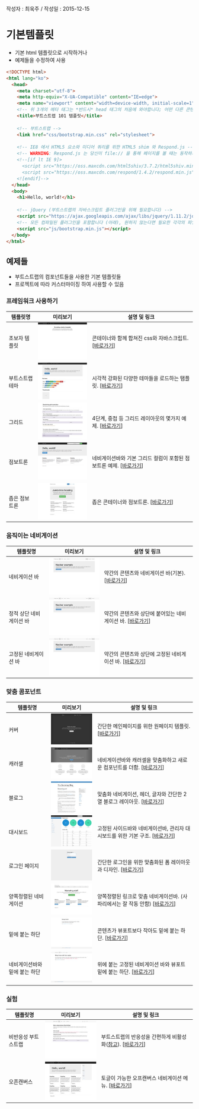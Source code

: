 작성자 : 최욱주 / 작성일 : 2015-12-15


# 기본템플릿

* 기본 html 템플릿으로 시작하거나
* 예제들을 수정하여 사용

```html
<!DOCTYPE html>
<html lang="ko">
  <head>
    <meta charset="utf-8">
    <meta http-equiv="X-UA-Compatible" content="IE=edge">
    <meta name="viewport" content="width=device-width, initial-scale=1">
    <!-- 위 3개의 메타 태그는 *반드시* head 태그의 처음에 와야합니다; 어떤 다른 콘텐츠들은 반드시 이 태그들 *다음에* 와야 합니다 -->
    <title>부트스트랩 101 템플릿</title>

    <!-- 부트스트랩 -->
    <link href="css/bootstrap.min.css" rel="stylesheet">

    <!-- IE8 에서 HTML5 요소와 미디어 쿼리를 위한 HTML5 shim 와 Respond.js -->
    <!-- WARNING: Respond.js 는 당신이 file:// 을 통해 페이지를 볼 때는 동작하지 않습니다. -->
    <!--[if lt IE 9]>
      <script src="https://oss.maxcdn.com/html5shiv/3.7.2/html5shiv.min.js"></script>
      <script src="https://oss.maxcdn.com/respond/1.4.2/respond.min.js"></script>
    <![endif]-->
  </head>
  <body>
    <h1>Hello, world!</h1>

    <!-- jQuery (부트스트랩의 자바스크립트 플러그인을 위해 필요합니다) -->
    <script src="https://ajax.googleapis.com/ajax/libs/jquery/1.11.2/jquery.min.js"></script>
    <!-- 모든 컴파일된 플러그인을 포함합니다 (아래), 원하지 않는다면 필요한 각각의 파일을 포함하세요 -->
    <script src="js/bootstrap.min.js"></script>
  </body>
</html>
```



## 예제들

* 부트스트랩의 컴포넌트들을 사용한 기본 템플릿들
* 프로젝트에 따라 커스터마이징 하여 사용할 수 있음


### 프레임워크 사용하기
| 템플릿명 | 미리보기 | 설명 및 링크 |
|--------|--------|-----------|
|초보자 템플릿|![초보자 템플릿](../images/start-template0101.jpg)| 콘테이너와 함께 합쳐진 css와 자바스크립트. [[바로가기](http://bootstrapk.com/examples/starter-template/)] |
|부트스트랩 테마|![부트스트랩 테마](../images/start-template0102.jpg)| 시각적 강화된 다양한 테마들을 로드하는 탬플릿. [[바로가기](http://bootstrapk.com/examples/theme/)] |
|그리드|![그리드](../images/start-template0103.jpg)| 4단계, 중첩 등 그리드 레이아웃의 몇가지 예제. [[바로가기](http://bootstrapk.com/examples/grid/)] |
|점보트론|![점보트론](../images/start-template0104.png)| 네비게이션바와 기본 그리드 컬럼이 포함된 점보트론 예제. [[바로가기](http://bootstrapk.com/examples/jumbotron/)] |
|좁은 점보트론|![좁은 점보트론](../images/start-template0105.jpg)| 좁은 콘테이너와 점보트론. [[바로가기](http://bootstrapk.com/examples/jumbotron-narrow/)] |



### 움직이는 네비게이션
| 템플릿명 | 미리보기 | 설명 및 링크 |
|--------|--------|-----------|
|네비게이션 바|![네비게이션 바](../images/start-template0201.jpg)| 약간의 콘텐츠와 네비게이션 바(기본). [[바로가기](http://bootstrapk.com/examples/navbar/)] |
|정적 상단 네비게이션 바|![정적 상단 네비게이션 바](../images/start-template0202.jpg)| 약간의 콘텐츠와 상단에 붙어있는 네비게이션 바. [[바로가기](http://bootstrapk.com/examples/navbar-static-top/)] |
|고정된 네비게이션 바|![고정된 네비게이션 바](../images/start-template0203.jpg)| 약간의 콘텐츠와 상단에 고정된 네비게이션 바. [[바로가기](http://bootstrapk.com/examples/navbar-fixed-top/)] |



### 맞춤 콤포넌트
| 템플릿명 | 미리보기 | 설명 및 링크 |
|--------|--------|-----------|
|커버|![커버](../images/start-template0301.jpg)| 간단한 메인페이지를 위한 원페이지 템플릿. [[바로가기](http://bootstrapk.com/examples/cover/)] |
|캐러셀|![캐러셀](../images/start-template0302.jpg)| 네비게이션바와 캐러셀을 맞춤화하고 새로운 컴포넌트를 더함. [[바로가기](http://bootstrapk.com/examples/carousel/)] |
|블로그|![블로그](../images/start-template0303.jpg)| 맞춤화 네비게이션, 헤더, 글자와 간단한 2열 블로그 레이아웃. [[바로가기](http://bootstrapk.com/examples/blog/)] |
|대시보드|![대시보드](../images/start-template0304.jpg)| 고정된 사이드바와 네비게이션바, 관리자 대시보드를 위한 기본 구조. [[바로가기](http://bootstrapk.com/examples/dashboard/)] |
|로그인 페이지|![로그인 페이지](../images/start-template0305.jpg)| 간단한 로그인을 위한 맞춤화된 폼 레이아웃과 디자인. [[바로가기](http://bootstrapk.com/examples/signin/)] |
|양쪽정렬된 네비게이션|![양쪽정렬된 네비게이션](../images/start-template0306.jpg)| 양쪽정렬된 링크로 맞춤 네비게이션바. (사파리에서는 잘 작동 안함) [[바로가기](http://bootstrapk.com/examples/justified-nav/)] |
|밑에 붙는 하단|![밑에 붙는 하단](../images/start-template0307.jpg)| 콘텐츠가 뷰포트보다 작아도 밑에 붙는 하단. [[바로가기](http://bootstrapk.com/examples/sticky-footer/)] |
|네비게이션바와 밑에 붙는 하단|![네비게이션바와 밑에 붙는 하단](../images/start-template0308.jpg)| 위에 붙는 고정된 네비게이션 바와 뷰포트 밑에 붙는 하단. [[바로가기](http://bootstrapk.com/examples/sticky-footer-navbar/)] |



### 실험
| 템플릿명 | 미리보기 | 설명 및 링크 |
|--------|--------|-----------|
|비반응성 부트스트랩|![비반응성 부트스트랩](../images/start-template0401.jpg)| 부트스트랩의 반응성을 간편하게 비활성화([참고](http://bootstrapk.com/getting-started/#disable-responsive)). [[바로가기](http://bootstrapk.com/examples/non-responsive/)] |
|오픈캔버스|![오픈캔버스](../images/start-template0402.jpg)| 토글이 가능한 오프캔버스 네비게이션 메뉴. [[바로가기](http://bootstrapk.com/examples/offcanvas/)] |

